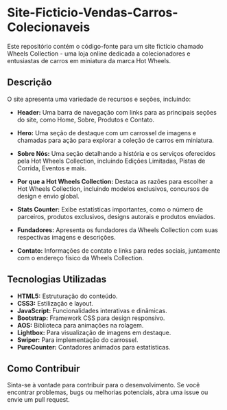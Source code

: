 # Site-Ficticio-Vendas-Carros-Colecionaveis
 
Este repositório contém o código-fonte para um site fictício chamado Wheels Collection - uma loja online dedicada a colecionadores e entusiastas de carros em miniatura da marca Hot Wheels.

## Descrição

O site apresenta uma variedade de recursos e seções, incluindo:

- **Header:** Uma barra de navegação com links para as principais seções do site, como Home, Sobre, Produtos e Contato.

- **Hero:** Uma seção de destaque com um carrossel de imagens e chamadas para ação para explorar a coleção de carros em miniatura.

- **Sobre Nós:** Uma seção detalhando a história e os serviços oferecidos pela Hot Wheels Collection, incluindo Edições Limitadas, Pistas de Corrida, Eventos e mais.

- **Por que a Hot Wheels Collection:** Destaca as razões para escolher a Hot Wheels Collection, incluindo modelos exclusivos, concursos de design e envio global.

- **Stats Counter:** Exibe estatísticas importantes, como o número de parceiros, produtos exclusivos, designs autorais e produtos enviados.

- **Fundadores:** Apresenta os fundadores da Wheels Collection com suas respectivas imagens e descrições.

- **Contato:** Informações de contato e links para redes sociais, juntamente com o endereço físico da Wheels Collection.

## Tecnologias Utilizadas

- **HTML5:** Estruturação do conteúdo.
- **CSS3:** Estilização e layout.
- **JavaScript:** Funcionalidades interativas e dinâmicas.
- **Bootstrap:** Framework CSS para design responsivo.
- **AOS:** Biblioteca para animações na rolagem.
- **Lightbox:** Para visualização de imagens em destaque.
- **Swiper:** Para implementação do carrossel.
- **PureCounter:** Contadores animados para estatísticas.

## Como Contribuir

Sinta-se à vontade para contribuir para o desenvolvimento. Se você encontrar problemas, bugs ou melhorias potenciais, abra uma issue ou envie um pull request.


